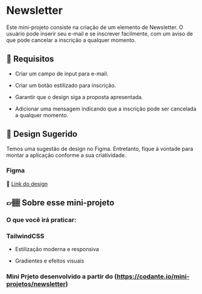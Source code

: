 # Newsletter

Este mini-projeto consiste na criação de um elemento de Newsletter. O usuário pode inserir seu e-mail e se inscrever facilmente, com um aviso de que pode cancelar a inscrição a qualquer momento.

## 🔨 Requisitos

- Criar um campo de input para e-mail.

- Criar um botão estilizado para inscrição.

- Garantir que o design siga a proposta apresentada.

- Adicionar uma mensagem indicando que a inscrição pode ser cancelada a qualquer momento.

## 🎨 Design Sugerido

Temos uma sugestão de design no Figma. Entretanto, fique à vontade para montar a aplicação conforme a sua criatividade.

### Figma

🔗 [Link do design](https://www.figma.com/community/file/1488998691130328965/mini-projeto-newsletter)

## 👉🏽 Sobre esse mini-projeto

### O que você irá praticar:

### TailwindCSS
- Estilização moderna e responsiva

- Gradientes e efeitos visuais

### Mini Prjeto desenvolvido a partir do (https://codante.io/mini-projetos/newsletter)

